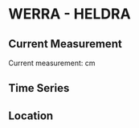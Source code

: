# WERRA - HELDRA

## Current Measurement

Current measurement: <Value topic="rivers/pegel-online/WERRA/HELDRA/measurementValue"/> cm

## Time Series

<TimeSeries topic="rivers/pegel-online/WERRA/HELDRA/measurementValue" period="week" />

## Location

<WorldMap>
  <Marker lat="51.12500849224803" lon="10.196998244947784" labelTopic="rivers/pegel-online/WERRA/HELDRA/measurementValue" />
</WorldMap>
